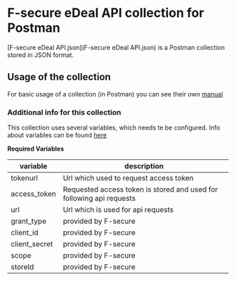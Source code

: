 # F-secure eDeal API collection for Postman

[F-secure eDeal API.json](F-secure eDeal API.json) is a Postman collection stored in JSON format.

## Usage of the collection
For basic usage of a collection (in Postman) you can see their own [manual](https://learning.postman.com/docs/getting-started/importing-and-exporting-data/)

### Additional info for this collection
This collection uses several variables, which needs te be configured. Info about variables can be found [here](https://learning.postman.com/docs/sending-requests/variables/)

**Required Variables**


| variable      | description                                                          |
|---------------|----------------------------------------------------------------------| 
| tokenurl      | Url which used to request access token                               |
| access_token  | Requested access token is stored and used for following api requests |
| url           | Url which is used for api requests                                   |
| grant_type    | provided by F-secure                                                 |
| client_id     | provided by F-secure                                                 |
| client_secret | provided by F-secure                                                 |
| scope         | provided by F-secure                                                 |
| storeId       | provided by F-secure                                                 |
